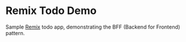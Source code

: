 Remix Todo Demo
===============

Sample [Remix](https://remix.run) todo app, demonstrating
the BFF (Backend for Frontend) pattern.

